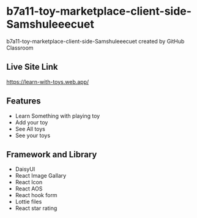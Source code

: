 # b7a11-toy-marketplace-client-side-Samshuleeecuet
b7a11-toy-marketplace-client-side-Samshuleeecuet created by GitHub Classroom

## Live Site Link ##
https://learn-with-toys.web.app/

## Features ##

* Learn Something with playing toy
* Add your toy
* See All toys
* See your toys

## Framework and Library ##

* DaisyUI
* React Image Gallary
* React Icon
* React AOS
* React hook form
* Lottie files
* React star rating


